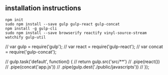 ## installation instructions

```
npm init
sudo npm install --save gulp gulp-react gulp-concat
npm install -g gulp-cli
sudo npm install --save browserify reactify vinyl-source-stream watchify gulp-util
```



// var gulp = require('gulp');
// var react = require('gulp-react');
// var concat = require('gulp-concat');

// gulp.task('default', function() {
// 	return gulp.src('src/**')
// 		.pipe(react())
// 		.pipe(concat('app.js'))
// 		.pipe(gulp.dest('./public/javascripts'))
// });